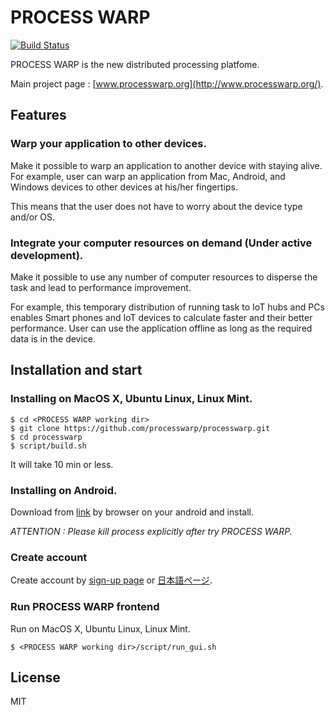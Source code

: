 # PROCESS WARP
[![Build Status](https://travis-ci.org/processwarp/processwarp.svg?branch=master)](https://travis-ci.org/processwarp/processwarp)

PROCESS WARP is the new distributed processing platfome.

Main project page : [www.processwarp.org](http://www.processwarp.org/).

## Features

### Warp your application to other devices.
Make it possible to warp an application to another device with staying alive.
For example, user can warp an application from Mac, Android, and Windows devices to other devices at his/her fingertips.

This means that the user does not have to worry about the device type and/or OS.

### Integrate your computer resources on demand (Under active development).
Make it possible to use any number of computer resources to disperse the task and lead to performance improvement.

For example, this temporary distribution of running task to IoT hubs and PCs enables Smart phones and IoT devices to calculate faster and their better performance. User can use the application offline as long as the required data is in the device.

## Installation and start

### Installing on MacOS X, Ubuntu Linux, Linux Mint.

    $ cd <PROCESS WARP working dir>
    $ git clone https://github.com/processwarp/processwarp.git
    $ cd processwarp
    $ script/build.sh

It will take 10 min or less.

### Installing on Android.

Download from [link](https://prev.processwarp.org/processwarp.apk) by browser on your android and install.

*ATTENTION : Please kill process explicitly after try PROCESS WARP.*

### Create account
Create account by [sign-up page](https://prev.processwarp.org/signup_en.html) or [日本語ページ](https://prev.processwarp.org/signup_ja.html).

### Run PROCESS WARP frontend
Run on MacOS X, Ubuntu Linux, Linux Mint.

    $ <PROCESS WARP working dir>/script/run_gui.sh

## License
MIT
